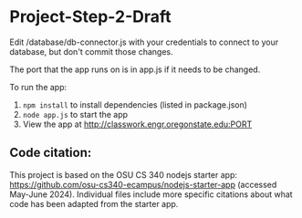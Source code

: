 # Project-Step-2-Draft

Edit /database/db-connector.js with your credentials to connect to your database, but don't commit those changes.

The port that the app runs on is in app.js if it needs to be changed.

To run the app:
1. `npm install` to install dependencies (listed in package.json)
2. `node app.js` to start the app
2. View the app at <http://classwork.engr.oregonstate.edu:PORT>

## Code citation:
This project is based on the OSU CS 340 nodejs starter app: <https://github.com/osu-cs340-ecampus/nodejs-starter-app> 
(accessed May-June 2024).
Individual files include more specific citations about what code has been adapted from the starter app.